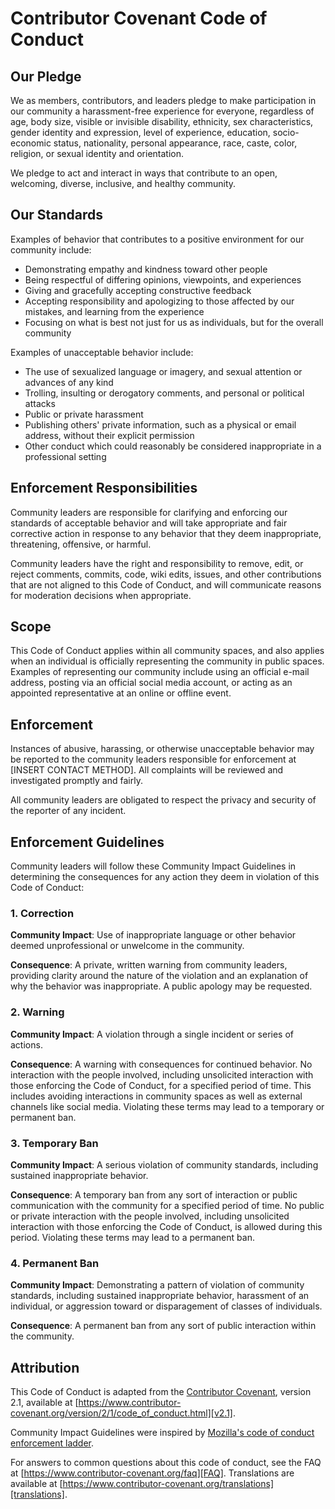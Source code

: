 <!--
=========================================================================================
          /$$$$$$   /$$$$$$  /$$$$$$$  /$$$$$$$$              /$$$$$$  /$$$$$$$$
         /$$__  $$ /$$__  $$| $$__  $$| $$_____/             /$$__  $$| $$_____/
        | $$  \__/| $$  \ $$| $$  \ $$| $$                  | $$  \ $$| $$      
        | $$      | $$  | $$| $$  | $$| $$$$$               | $$  | $$| $$$$$   
        | $$      | $$  | $$| $$  | $$| $$__/               | $$  | $$| $$__/   
        | $$    $$| $$  | $$| $$  | $$| $$                  | $$  | $$| $$      
        |  $$$$$$/|  $$$$$$/| $$$$$$$/| $$$$$$$$            |  $$$$$$/| $$      
         \______/  \______/ |_______/ |________/             \______/ |__/      



          /$$$$$$   /$$$$$$  /$$   /$$ /$$$$$$$  /$$   /$$  /$$$$$$  /$$$$$$$$  
         /$$__  $$ /$$__  $$| $$$ | $$| $$__  $$| $$  | $$ /$$__  $$|__  $$__/  
        | $$  \__/| $$  \ $$| $$$$| $$| $$  \ $$| $$  | $$| $$  \__/   | $$     
        | $$      | $$  | $$| $$ $$ $$| $$  | $$| $$  | $$| $$         | $$     
        | $$      | $$  | $$| $$  $$$$| $$  | $$| $$  | $$| $$         | $$     
        | $$    $$| $$  | $$| $$\  $$$| $$  | $$| $$  | $$| $$    $$   | $$     
        |  $$$$$$/|  $$$$$$/| $$ \  $$| $$$$$$$/|  $$$$$$/|  $$$$$$/   | $$     
         \______/  \______/ |__/  \__/|_______/  \______/  \______/    |__/     
=========================================================================================

 Author: Fabio Craig Wimmer Florey                                        version: 0.0.1
=========================================================================================
                                        ~ NOTICE ~

       Project, Copyright © 2022, Fabio Craig Wimmer Florey - All Rights Reserved.

           Unless required by applicable law or agreed to in writing, software      
            distributed under the License is distributed on an "AS IS" BASIS,       
         WITHOUT WARRANTIES OR CONDITIONS OF ANY KIND, either express or implied.   

             See the License for the specific language governing permissions        
                            and limitations under the License.

 License: MIT-0                                       Terms and Conditions: ./LICENSE.md
=========================================================================================
-->

# Contributor Covenant Code of Conduct

## Our Pledge

We as members, contributors, and leaders pledge to make participation in our
community a harassment-free experience for everyone, regardless of age, body
size, visible or invisible disability, ethnicity, sex characteristics, gender
identity and expression, level of experience, education, socio-economic status,
nationality, personal appearance, race, caste, color, religion, or sexual
identity and orientation.

We pledge to act and interact in ways that contribute to an open, welcoming,
diverse, inclusive, and healthy community.

## Our Standards

Examples of behavior that contributes to a positive environment for our
community include:

* Demonstrating empathy and kindness toward other people
* Being respectful of differing opinions, viewpoints, and experiences
* Giving and gracefully accepting constructive feedback
* Accepting responsibility and apologizing to those affected by our mistakes,
  and learning from the experience
* Focusing on what is best not just for us as individuals, but for the overall
  community

Examples of unacceptable behavior include:

* The use of sexualized language or imagery, and sexual attention or advances of
  any kind
* Trolling, insulting or derogatory comments, and personal or political attacks
* Public or private harassment
* Publishing others' private information, such as a physical or email address,
  without their explicit permission
* Other conduct which could reasonably be considered inappropriate in a
  professional setting

## Enforcement Responsibilities

Community leaders are responsible for clarifying and enforcing our standards of
acceptable behavior and will take appropriate and fair corrective action in
response to any behavior that they deem inappropriate, threatening, offensive,
or harmful.

Community leaders have the right and responsibility to remove, edit, or reject
comments, commits, code, wiki edits, issues, and other contributions that are
not aligned to this Code of Conduct, and will communicate reasons for moderation
decisions when appropriate.

## Scope

This Code of Conduct applies within all community spaces, and also applies when
an individual is officially representing the community in public spaces.
Examples of representing our community include using an official e-mail address,
posting via an official social media account, or acting as an appointed
representative at an online or offline event.

## Enforcement

Instances of abusive, harassing, or otherwise unacceptable behavior may be
reported to the community leaders responsible for enforcement at
[INSERT CONTACT METHOD].
All complaints will be reviewed and investigated promptly and fairly.

All community leaders are obligated to respect the privacy and security of the
reporter of any incident.

## Enforcement Guidelines

Community leaders will follow these Community Impact Guidelines in determining
the consequences for any action they deem in violation of this Code of Conduct:

### 1. Correction

**Community Impact**: Use of inappropriate language or other behavior deemed
unprofessional or unwelcome in the community.

**Consequence**: A private, written warning from community leaders, providing
clarity around the nature of the violation and an explanation of why the
behavior was inappropriate. A public apology may be requested.

### 2. Warning

**Community Impact**: A violation through a single incident or series of
actions.

**Consequence**: A warning with consequences for continued behavior. No
interaction with the people involved, including unsolicited interaction with
those enforcing the Code of Conduct, for a specified period of time. This
includes avoiding interactions in community spaces as well as external channels
like social media. Violating these terms may lead to a temporary or permanent
ban.

### 3. Temporary Ban

**Community Impact**: A serious violation of community standards, including
sustained inappropriate behavior.

**Consequence**: A temporary ban from any sort of interaction or public
communication with the community for a specified period of time. No public or
private interaction with the people involved, including unsolicited interaction
with those enforcing the Code of Conduct, is allowed during this period.
Violating these terms may lead to a permanent ban.

### 4. Permanent Ban

**Community Impact**: Demonstrating a pattern of violation of community
standards, including sustained inappropriate behavior, harassment of an
individual, or aggression toward or disparagement of classes of individuals.

**Consequence**: A permanent ban from any sort of public interaction within the
community.

## Attribution

This Code of Conduct is adapted from the [Contributor Covenant][homepage],
version 2.1, available at
[https://www.contributor-covenant.org/version/2/1/code_of_conduct.html][v2.1].

Community Impact Guidelines were inspired by
[Mozilla's code of conduct enforcement ladder][Mozilla CoC].

For answers to common questions about this code of conduct, see the FAQ at
[https://www.contributor-covenant.org/faq][FAQ]. Translations are available at
[https://www.contributor-covenant.org/translations][translations].

<!------------------------------------  Hyperlinks ----------------------------------------->
[homepage]: https://www.contributor-covenant.org
[v2.1]: https://www.contributor-covenant.org/version/2/1/code_of_conduct.html
[Mozilla CoC]: https://github.com/mozilla/diversity
[FAQ]: https://www.contributor-covenant.org/faq
[translations]: https://www.contributor-covenant.org/translations
